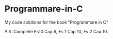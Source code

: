 # Programmare-in-C
My code solutions for the book "Programmare in C"

P.S.
Complete Es10 Cap 6, Es 1 Cap 10, Es 2 Cap 10.
